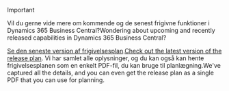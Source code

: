 > [!IMPORTANT]
>
> <span data-ttu-id="43608-101">Vil du gerne vide mere om kommende og de senest frigivne funktioner i Dynamics 365 Business Central?</span><span class="sxs-lookup"><span data-stu-id="43608-101">Wondering about upcoming and recently released capabilities in Dynamics 365 Business Central?</span></span>
>
> <span data-ttu-id="43608-102">[Se den seneste version af frigivelsesplan](/business-applications-release-notes/April19/dynamics365-business-central/).</span><span class="sxs-lookup"><span data-stu-id="43608-102">[Check out the latest version of the release plan](/business-applications-release-notes/April19/dynamics365-business-central/).</span></span> <span data-ttu-id="43608-103">Vi har samlet alle oplysninger, og du kan også kan hente frigivelsesplanen som en enkelt PDF-fil, du kan bruge til planlægning.</span><span class="sxs-lookup"><span data-stu-id="43608-103">We've captured all the details, and you can even get the release plan as a single PDF that you can use for planning.</span></span>  
